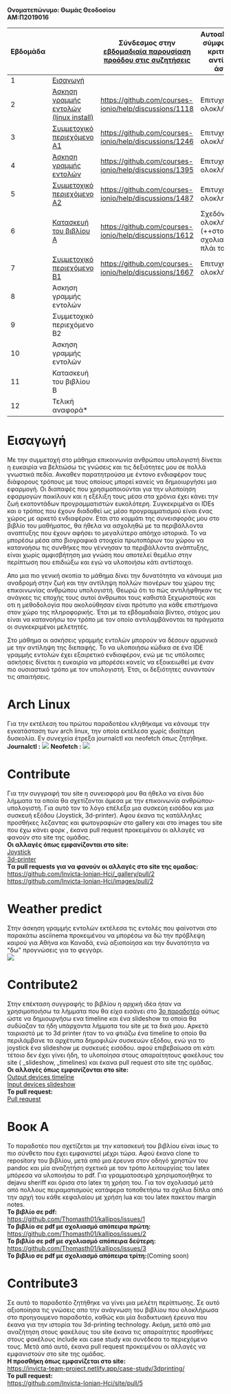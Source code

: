 <b>Ονοματεπώνυμο: Θωμάς Θεοδοσίου</b></br>
<b>ΑΜ:Π2019016</b></br>



 Εβδομάδα || Σύνδεσμος στην [εβδομαδιαία παρουσίαση προόδου στις συζητήσεις](https://github.com/courses-ionio/help/discussions/categories/show-and-tell) | Αυτοαξιολόγηση σύμφωνα με τα κριτήρια της αντίστοιχης άσκησης |
| --- | --- | --- | --- |
| 1 |[Εισαγωγή](#Εισαγωγή)| | |
| 2 |[Άσκηση γραμμής εντολών (linux install)](#Arch-Linux)|https://github.com/courses-ionio/help/discussions/1118 |Επιτυχής ολοκλήρωση |
| 3 |[Συμμετοχικό περιεχόμενο A1](#Contribute)|https://github.com/courses-ionio/help/discussions/1246 |Επιτυχής ολοκλήρωση |
| 4 |[Άσκηση γραμμής εντολών](#Weather-predict)|https://github.com/courses-ionio/help/discussions/1395  |Επιτυχής ολοκλήρωση |
| 5 |[Συμμετοχικό περιεχόμενο A2](#Contribute2)|https://github.com/courses-ionio/help/discussions/1487 |Επιτυχής ολοκληρωση |
| 6 |[Κατασκευή του βιβλίου Α](#Book-A)|https://github.com/courses-ionio/help/discussions/1612 |Σχεδόν επιτυχής ολοκλήρωση (++στον σχολιασμό στο πλάι του βιβλίου)|
| 7 |[Συμμετοχικό περιεχόμενο B1](#Contribute3) |https://github.com/courses-ionio/help/discussions/1667 |Επιτυχής ολοκλήρωση |
| 8 | Άσκηση γραμμής εντολών | | |
| 9 | Συμμετοχικό περιεχόμενο B2 | | |
| 10 | Άσκηση γραμμής εντολών | | |
| 11 | Κατασκευή του βιβλίου Β | | |
| 12 | Τελική αναφορά* | | |

# Εισαγωγή   
Με την συμμετοχή στο μάθημα επικοινωνία ανθρώπου υπολογιστή δίνεται η ευκαιρία να βελτιώσω τις γνώσεις και τις δεξιότητες μου σε πολλά γνωστικά πεδία. Ανκαθεν παρατητρούσα με έντονο ενδιαφέρον τους διάφορους τρόπους με τους οποίους μπορεί κανείς να δημιοιυργήσει μια εφαρμογή. Οι διαπαφές που χρησιμοποιούνται για την υλοποίηση εφαρμογών ποικίλουν και η εξέλιξη τους μέσα στα χρόνια έχει κάνει την ζωή εκατοντάδων προγραμματιστών ευκολότερη. Συγκεκριμένα οι IDEs και ο τρόπος που έχουν διαδοθεί ως μέσο προγραμματισμού είναι ένας χώρος με αρκετό ενδιαφέρον. Ετσι στο κομμάτι της συνεισφοράς μου στο βιβλίο του μαθήματος, θα ήθελα να ασχοληθώ με τα περιβάλλοντα αναπτυξης που έχουν αφήσει το μεγαλύτερο απόηχο ιστορικά. Το να  μπορέσω μέσα απο βιογραφικά στοιχεία πρωτοπόρων του χώρου να κατανοήσω τις συνθήκες που γέννησαν τα περιβάλλοντα ανάπτυξης, είναι χωρίς αμφισβήτηση μια γνώση που αποτελεί θεμέλιο στην περίπτωση που επιδιώξω και εγώ να υλοποιήσω κάτι αντίστοιχο.

Απο μια πιο γενική σκοπία το μάθημα δίνει την δυνατότητα να κάνουμε μια αναδρομή στην ζωή και την αντίληψη πολλών πιονέρων του χώρου της επικοινωνίας ανθρώπου υπολογιστή. Θεωρώ ότι το πώς αντιλήφθηκαν τις ανάγκες τις εποχής τους αυτοί άνθρωποι τους καθιστά ξεχωριστούς και οτι η μεθοδολογία που ακολούθησαν είναι πρότυπο για κάθε επιστήμονα στον χώρο της πληροφορικής. Έτσι με τα εβδομαδιαία βίντεο, στόχος μου είναι να κατανοήσω τον τρόπο με τον οποίο αντιλαμβάνονται τα πράγματα οι συγκεκριμένοι μελετητές. 

Στο μάθημα οι ασκήσεις γραμμής εντολών μπορούν να δέσουν αρμονικά με την αντίληψη της διεπαφής. Το να υλοποιήσω κώδικα σε ένα IDE γραμμής εντολών έχει εξαιρετικό ενδιαφέρον, ενώ με τις υπόλοιπες ασκήσεις δίνεται η ευκαιρία να μπορέσει κανείς να εξοικειωθεί με έναν πιο ουσιαστικό τρόπο με τον υπολογιστή. Έτσι, οι δεξιότητες συναντούν τις απαιτήσεις.

# Arch Linux   
Για την εκτέλεση του πρώτου παραδοτέου κληθήκαμε να κάνουμε την εγκατάσταση των arch linux, την οποία εκτέλεσα χωρίς ιδιαίτερη δυσκολία. Εν συνεχεία έτρεξα journalctl και neofetch όπως ζητήθηκε.  
<b>Journalctl :</b> <a href="https://asciinema.org/a/G7mTC2jDIzowd6rI6yzaPrexK" target="_blank"><img src="https://asciinema.org/a/G7mTC2jDIzowd6rI6yzaPrexK.svg" /></a>
<b>Neofetch :</b> <a href="https://asciinema.org/a/FGyJE20i0X3am4wXJsQs2YOkc" target="_blank"><img src="https://asciinema.org/a/FGyJE20i0X3am4wXJsQs2YOkc.svg" /></a>

# Contribute   
Για την συγγραφή του site η συνεισφορά μου θα ήθελα να είναι δύο λήμματα τα οποία θα σχετίζονται άμεσα με την επικοινωνία ανθρώπου-υπολογιστή. Για αυτό τον το λόγο επέλεξα μια συσκεύη εισόδου και μια συσκευή εξόδου (Joystick, 3d-printer). Αφου έκανα τις κατάλληλες προσθήκες λεζαντας και φωτογραφιών στο gallery και στο images του site που έχω κάνει φορκ , έκανα pull request προκειμένου οι αλλαγές να φανούν στο site της ομάδας.   
<b>Οι αλλαγές όπως εμφανίζονται στο site: </b>    
 [Joystick](https://invicta-team-project.netlify.app/gallery/joystick/)  
 [3d-printer](https://invicta-team-project.netlify.app/gallery/3d-printer/)  
<b>Tα pull requests για να φανούν οι αλλαγές στο site της ομαδας:</b>    
 https://github.com/Invicta-Ionian-Hci/_gallery/pull/2    
 https://github.com/Invicta-Ionian-Hci/images/pull/2
 
 # Weather predict    
 Στην άσκηση γραμμής εντολών εκτέλεσα τις εντολές που φαίνοτναι στο παρακάτω asciinema προκειμένου να μπορέσω να δώ την πρόβλεψη καιρού για Αθήνα και Καναδά, ενώ αξιοποίησα και την δυνατότητα  να "δω" προγνώσεις για το φεγγάρι.  
 <a href="https://asciinema.org/a/e0qTjoVwcrrvhZAkbLvXp8uuB" target="_blank"><img src="https://asciinema.org/a/e0qTjoVwcrrvhZAkbLvXp8uuB.svg" /></a>
 
 # Contribute2    
 Στην επέκταση συγγραφής το βιβλίου η αρχική ιδέα ήταν να χρησιμοποιήσω τα λήμματα που θα είχα εισάγει στο [3ο παραδοτέο](#Contribute) ούτως ώστε να δημιουργήσω ενα timeline και ένα slideshow τα οποία θα συδύαζαν τα ήδη υπάρχοντα λήμματα του site με τα δικά μου. Αρκετά ταιριαστό με το 3d printer ήταν το να φτιάζω ένα timeline to οποίο θα περιλάμβανε τα αρχέτυπα δημοφιλών συσκευών εξόδου, ενώ για το joystick ένα slideshow με συσκευές εισόδου. αφού επιβεβαίωσα οτι κάτι τέτοιο δεν έχει γίνει ήδη, το υλοποίησα στους απαραίτητους φακέλους του site ( _slideshow, _timelines) και έκανα pull request στο site της ομάδας.  
<b> Οι αλλαγές όπως εμφανίζονται στο site:</b>   
[Output devices timeline](https://invicta-team-project.netlify.app/timeline/output-devices/)  
[Input devices slideshow](https://invicta-team-project.netlify.app/slides/input-devices/)  
<b>To pull request:</b>  
[Pull request](https://github.com/Invicta-Ionian-Hci/site/pull/2)   

# Βοοκ Α  
Το παραδοτέο που σχετίζεται με την κατασκευή του βιβλίου είναι ίσως το πιο σύνθετο που έχει εμφανιστεί μέχρι τώρα. Αφού έκανα clone το repository του βιβλίου, μετά από μια έρευνα στον οδηγό χρηστών του pandoc και μία αναζητήση σχετικά με τον τρόπο λειτουργίας του latex μπόρεσα να υλοποιήσω το pdf. Για γραμματοσειρά χρησιμοποιήθηκε το dejavu sheriff και όρισα στο latex τη χρήση του. Για τον σχολιασμό μετά από πολλους πειραματισμούς κατάφερα τοποθετήσω τα σχόλια δίπλα από την αρχή του κάθε κεφαλαίου με χρήση lua και του latex πακετου margin notes.  
<b>To βιβλίο σε pdf:</b>    
https://github.com/Thomasth01/kallipos/issues/1    
<b>To βιβλίο σε pdf με σχολιασμό απόπειρα πρώτη:</b>      
https://github.com/Thomasth01/kallipos/issues/2    
<b>Το βιβλίο σε pdf με σχολιασμό απόπειρα δεύτερη:</b>  
https://github.com/Thomasth01/kallipos/issues/3  
<b>Το βιβλιο σε pdf με σχολιασμό απόπειρα τρίτη:</b>(Coming soon)
  
# Contribute3   
Σε αυτό το παραδοτέο ζητήθηκε να γίνει μια μελέτη περίπτωσης. Σε αυτό αξιοποίησα τις γνώσεις απο την ανάγνωση του βιβλίου που ολοκλήρωσα στο προηγουμενο παραδοτέο, καθώς και μία διαδικτυακή έρευνα που έκανα για την ιστορία του 3d-printing technology. Ακόμη, μετά από μια αναζήτηση στους φακέλους του site έκανα τις απαραίτητες προσθήκες στους φακέλους include και case study και συνέδεσα το περιεχόμενο τους. Μετά από αυτό, έκανα pull request προκειμένου οι αλλαγές να εμφανιστούν στο site της ομάδας.  
<b>Η προσθήκη όπως εμφανίζεται στο site:</b>    
https://invicta-team-project.netlify.app/case-study/3dprinting/  
<b>To pull request:</b>  
https://github.com/Invicta-Ionian-Hci/site/pull/5  
